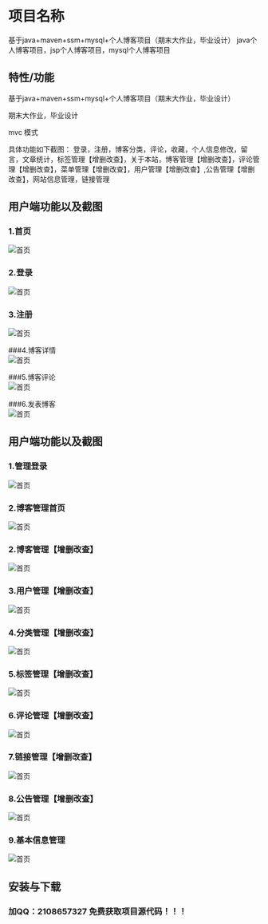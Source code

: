 # 项目名称
基于java+maven+ssm+mysql+个人博客项目（期末大作业，毕业设计）
java个人博客项目，jsp个人博客项目，mysql个人博客项目

## 特性/功能

基于java+maven+ssm+mysql+个人博客项目（期末大作业，毕业设计）

期末大作业，毕业设计

mvc 模式   

具体功能如下截图：
  登录，注册，博客分类，评论，收藏，个人信息修改，留言，文章统计，标签管理【增删改查】，关于本站，博客管理【增删改查】，评论管理【增删改查】，菜单管理【增删改查】，用户管理【增删改查】,公告管理【增删改查】，网站信息管理，链接管理
  
## 用户端功能以及截图
### 1.首页
![首页](./1.png)

### 2.登录                
![首页](./3.png)

### 3.注册          
![首页](./14.png)

###4.博客详情          
![首页](./10.png)

###5.博客评论          
![首页](./19.png)

###6.发表博客          
![首页](./18.png)

## 用户端功能以及截图

### 1.管理登录
![首页](./3.png)

### 2.博客管理首页
![首页](./7.png)

### 2.博客管理【增删改查】
![首页](./3.png)


### 3.用户管理【增删改查】
![首页](./20.png)


### 4.分类管理【增删改查】
![首页](./17.png)

### 5.标签管理【增删改查】
![首页](./16.png)


### 6.评论管理【增删改查】
![首页](./16.png)


### 7.链接管理【增删改查】
![首页](./16.png)


### 8.公告管理【增删改查】
![首页](./9.png)

### 9.基本信息管理
![首页](./8.png)

## 安装与下载
### 加QQ：2108657327 免费获取项目源代码！！！        


